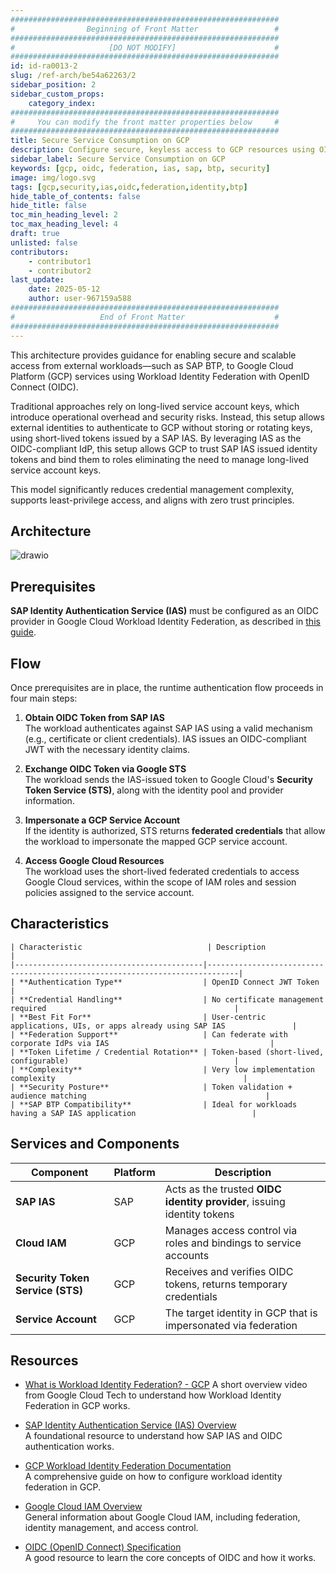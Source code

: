 ```yaml
---
############################################################
#                Beginning of Front Matter                 #
############################################################
#                     [DO NOT MODIFY]                      #
############################################################
id: id-ra0013-2
slug: /ref-arch/be54a62263/2
sidebar_position: 2
sidebar_custom_props:
    category_index:
############################################################
#     You can modify the front matter properties below     #
############################################################
title: Secure Service Consumption on GCP
description: Configure secure, keyless access to GCP resources using OIDC-based Workload Identity Federation. Workloads  authenticate without storing service account keys.
sidebar_label: Secure Service Consumption on GCP
keywords: [gcp, oidc, federation, ias, sap, btp, security]
image: img/logo.svg
tags: [gcp,security,ias,oidc,federation,identity,btp]
hide_table_of_contents: false
hide_title: false
toc_min_heading_level: 2
toc_max_heading_level: 4
draft: true
unlisted: false
contributors:
    - contributor1
    - contributor2
last_update:
    date: 2025-05-12
    author: user-967159a588
############################################################
#                   End of Front Matter                    #
############################################################
---
```


This architecture provides guidance for enabling secure and scalable access from external workloads—such as SAP BTP, to Google Cloud Platform (GCP) services using Workload Identity Federation with OpenID Connect (OIDC).

Traditional approaches rely on long-lived service account keys, which introduce operational overhead and security risks. Instead, this setup allows external identities to authenticate to GCP without storing or rotating keys, using short-lived tokens issued by a SAP IAS.
By leveraging IAS as the OIDC-compliant IdP, this setup allows GCP to trust SAP IAS issued identity tokens and bind them to roles eliminating the need to manage long-lived service account keys.

This model significantly reduces credential management complexity, supports least-privilege access, and aligns with zero trust principles.

## Architecture

![drawio](drawio/gcp-oidc.drawio)


## Prerequisites

**SAP Identity Authentication Service (IAS)** must be configured as an OIDC provider in Google Cloud Workload Identity Federation, as described in [this guide](https://cloud.google.com/iam/docs/workload-identity-federation-with-other-providers).  


## Flow

Once prerequisites are in place, the runtime authentication flow proceeds in four main steps:

1. **Obtain OIDC Token from SAP IAS**  
   The workload authenticates against SAP IAS using a valid mechanism (e.g., certificate or client credentials). IAS issues an OIDC-compliant JWT with the necessary identity claims.

2. **Exchange OIDC Token via Google STS**  
   The workload sends the IAS-issued token to Google Cloud's **Security Token Service (STS)**, along with the identity pool and provider information.

3. **Impersonate a GCP Service Account**  
   If the identity is authorized, STS returns **federated credentials** that allow the workload to impersonate the mapped GCP service account.

4. **Access Google Cloud Resources**  
   The workload uses the short-lived federated credentials to access Google Cloud services, within the scope of IAM roles and session policies assigned to the service account.


## Characteristics

    | Characteristic                            | Description                                                                 |
    |------------------------------------------|-----------------------------------------------------------------------------|
    | **Authentication Type**                  | OpenID Connect JWT Token                                            |
    | **Credential Handling**                  | No certificate management required                                          |
    | **Best Fit For**                         | User-centric applications, UIs, or apps already using SAP IAS               |
    | **Federation Support**                   | Can federate with corporate IdPs via IAS                                    |
    | **Token Lifetime / Credential Rotation** | Token-based (short-lived, configurable)                                     |
    | **Complexity**                           | Very low implementation complexity                                          |
    | **Security Posture**                     | Token validation + audience matching                                        |
    | **SAP BTP Compatibility**                | Ideal for workloads having a SAP IAS application                          |


## Services and Components


| Component              | Platform | Description                                                                 |
|------------------------|----------|-----------------------------------------------------------------------------|
| **SAP IAS**            | SAP      | Acts as the trusted **OIDC identity provider**, issuing identity tokens    |
| **Cloud IAM**          | GCP      | Manages access control via roles and bindings to service accounts          |
| **Security Token Service (STS)** | GCP | Receives and verifies OIDC tokens, returns temporary credentials      |
| **Service Account**    | GCP      | The target identity in GCP that is impersonated via federation             |

## Resources

- [What is Workload Identity Federation? - GCP](https://youtu.be/4vajaXzHN08?si=uiacY2kRkTA0ZKOa)
 A short overview video from Google Cloud Tech to understand how
 Workload Identity Federation in GCP works. 

- [SAP Identity Authentication Service (IAS) Overview](https://help.sap.com/viewer/product/SAP_IDENTITY_AUTHENTICATION_SERVICE/)  
   A foundational resource to understand how SAP IAS and OIDC authentication works.

- [GCP Workload Identity Federation Documentation](https://cloud.google.com/iam/docs/workload-identity-federation)  
   A comprehensive guide on how to configure workload identity federation in GCP.

- [Google Cloud IAM Overview](https://cloud.google.com/iam/docs/overview)  
   General information about Google Cloud IAM, including federation, identity management, and access control.

- [OIDC (OpenID Connect) Specification](https://openid.net/connect/)  
  A good resource to learn the core concepts of OIDC and how it works.

